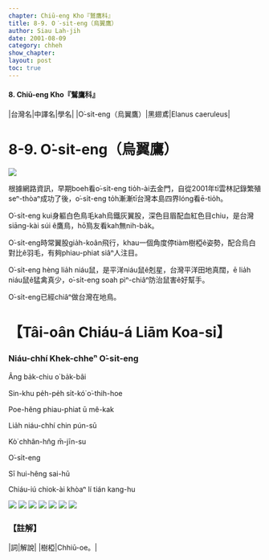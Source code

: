 ```yaml
---
chapter: Chiū-eng Kho『鷲鷹科』
title: 8-9. O͘-si̍t-eng（烏翼鷹）
author: Siau Lah-jih
date: 2001-08-09
category: chheh
show_chapter: 
layout: post
toc: true
---
```


#### 8. Chiū-eng Kho『鷲鷹科』

|台灣名|中譯名|學名|
|O͘-si̍t-eng（烏翼鷹）|黑翅鳶|Elanus caeruleus|


# 8-9. O͘-si̍t-eng（烏翼鷹）


![](../too5/08/08-9-8.O͘-si̍t-eng.jpg)


根據網路資訊，早期boeh看o͘-si̍t-eng tio̍h-ài去金門，自從2001年tī雲林記錄繁殖seⁿ-thòaⁿ成功了後，o͘-si̍t-eng to̍h漸漸tī台灣本島四界lóng看ē-tio̍h。

O͘-si̍t-eng kui身軀白色鳥毛kah烏鐵灰翼股，深色目眉配血紅色目chiu，是台灣siāng-kài súi ê鷹鳥，hō͘鳥友看kah無nih-ba̍k。

O͘-si̍t-eng時常翼股gia̍h-koân飛行，khau一個角度停tiàm樹椏ê姿勢，配合烏白對比ê羽毛，有夠phiau-phiat siâⁿ人注目。

O͘-si̍t-eng hèng lia̍h niáu鼠，是平洋niáu鼠ê剋星，台灣平洋田地真闊，ē lia̍h niáu鼠ê猛禽真少，o͘-si̍t-eng soah pìⁿ-chiâⁿ防治鼠害ê好幫手。

O͘-si̍t-eng已經chiâⁿ做台灣在地鳥。

	


# 【Tâi-oân Chiáu-á Liām Koa-si】

### **Niáu-chhí Khek-chheⁿ O͘-si̍t-eng**

Âng ba̍k-chiu o͘ ba̍k-bâi

Sin-khu pe̍h-pe̍h si̍t-kó͘ o͘-thih-hoe

Poe-hêng phiau-phiat ū mê-kak

Lia̍h niáu-chhí chin pún-sū

Kò͘ chhân-hn̂g m̄-jīn-su

O͘-si̍t-eng

Sī hui-hêng sai-hū

Chiáu-iú chiok-ài khòaⁿ lí tián kang-hu


![](../too5/08/08-9-7.O͘-si̍t-eng.jpg)
![](../too5/08/08-9-1.O͘-si̍t-eng.jpg)
![](../too5/08/08-9-2.O͘-si̍t-eng.jpg)
![](../too5/08/08-9-3.O͘-si̍t-eng.jpg)
![](../too5/08/08-9-4.O͘-si̍t-eng.jpg)
![](../too5/08/08-9-6.O͘-si̍t-eng.jpg)
![](../too5/08/08-9-5.O͘-si̍t-eng.jpg)


### 【註解】

|詞|解說|
|樹椏|Chhiū-oe。|

